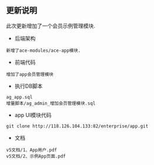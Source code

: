 ## 更新说明
此次更新增加了一个会员示例管理模块.

- 后端架构

```
新增了ace-modules/ace-app模块.
```

- 前端代码

```
增加了app会员管理模块
```

- 执行DB脚本

```
ag_app.sql
增量脚本/ag_admin_增加会员管理模块.sql
```

- app UI模块代码

```
git clone http://118.126.104.133:82/enterprise/app.git
```

- 文档

```
v5文档/1、App用户.pdf
v5文档/2、示例App页面.pdf
```
